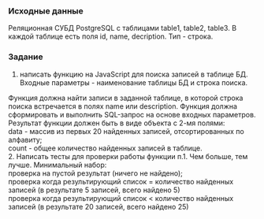 ### Исходные данные

Реляционная СУБД PostgreSQL с таблицами table1, table2, table3.
В каждой таблице есть поля id, name, decription. Тип - строка.

### Задание

1. написать функцию на JavaScript для поиска записей в таблице БД.
Входные параметры - наименование таблицы БД и строка поиска.

Функция должна найти записи в заданной таблице, в которой строка поиска встречается в полях name или description.
Функция должна сформировать и выполнить SQL-запрос на основе входных параметров.
Результат функции должен быть в виде объекта с 2-мя полями:\
data - массив из первых 20 найденных записей, отсортированных по алфавиту;\
count - общее количество найденных записей в таблице.\
2. Написать тесты для проверки работы функции п.1. Чем больше, тем лучше. Минимальный набор:\
проверка на пустой результат (ничего не найдено);\
проверка когда результирующий список = количество найденных записей (в результате 5 записей, всего найдено 5)\
проверка когда результирующий список < количество найденных записей (в результате 20 записей, всего найдено 25)
